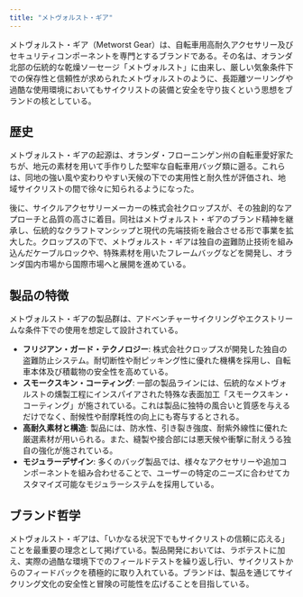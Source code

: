 ```yaml
---
title: "メトヴォルスト・ギア"
---
```


メトヴォルスト・ギア（Metworst Gear）は、自転車用高耐久アクセサリー及びセキュリティコンポーネントを専門とするブランドである。その名は、オランダ北部の伝統的な乾燥ソーセージ「メトヴォルスト」に由来し、厳しい気象条件下での保存性と信頼性が求められたメトヴォルストのように、長距離ツーリングや過酷な使用環境においてもサイクリストの装備と安全を守り抜くという思想をブランドの核としている。

## 歴史
メトヴォルスト・ギアの起源は、オランダ・フローニンゲン州の自転車愛好家たちが、地元の素材を用いて手作りした堅牢な自転車用バッグ類に遡る。これらは、同地の強い風や変わりやすい天候の下での実用性と耐久性が評価され、地域サイクリストの間で徐々に知られるようになった。

後に、サイクルアクセサリーメーカーの株式会社クロップスが、その独創的なアプローチと品質の高さに着目。同社はメトヴォルスト・ギアのブランド精神を継承し、伝統的なクラフトマンシップと現代の先端技術を融合させる形で事業を拡大した。クロップスの下で、メトヴォルスト・ギアは独自の盗難防止技術を組み込んだケーブルロックや、特殊素材を用いたフレームバッグなどを開発し、オランダ国内市場から国際市場へと展開を進めている。

## 製品の特徴
メトヴォルスト・ギアの製品群は、アドベンチャーサイクリングやエクストリームな条件下での使用を想定して設計されている。

*   **フリジアン・ガード・テクノロジー**: 株式会社クロップスが開発した独自の盗難防止システム。耐切断性や耐ピッキング性に優れた機構を採用し、自転車本体及び積載物の安全性を高めている。
*   **スモークスキン・コーティング**: 一部の製品ラインには、伝統的なメトヴォルストの燻製工程にインスパイアされた特殊な表面加工「スモークスキン・コーティング」が施されている。これは製品に独特の風合いと質感を与えるだけでなく、耐候性や耐摩耗性の向上にも寄与するとされる。
*   **高耐久素材と構造**: 製品には、防水性、引き裂き強度、耐紫外線性に優れた厳選素材が用いられる。また、縫製や接合部には悪天候や衝撃に耐えうる独自の強化が施されている。
*   **モジュラーデザイン**: 多くのバッグ製品では、様々なアクセサリーや追加コンポーネントを組み合わせることで、ユーザーの特定のニーズに合わせてカスタマイズ可能なモジュラーシステムを採用している。

## ブランド哲学
メトヴォルスト・ギアは、「いかなる状況下でもサイクリストの信頼に応える」ことを最重要の理念として掲げている。製品開発においては、ラボテストに加え、実際の過酷な環境下でのフィールドテストを繰り返し行い、サイクリストからのフィードバックを積極的に取り入れている。ブランドは、製品を通じてサイクリング文化の安全性と冒険の可能性を広げることを目指している。